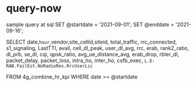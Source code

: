 # query-now
sample query at sql
SET @startdate = '2021-09-01';
SET @enddate = '2021-09-16';

SELECT
date,`hour`,vendor,site_cellid,siteid,
total_traffic,
rrc_connected,
s1_signaling,
LastTTI,
avail,
cell_dl_peak,
user_dl_avg,
rrc,
erab,
rank2_ratio,
dl_prb,
se_dl,
cqi,
qpsk_ratio,
avg_ue_distance_avg,
erab_drop,
rbler_dl,
packet_delay,
packet_loss,
intra_ho,
inter_ho,
csfb_exec,
`L.E-RAB.FailEst.NoRadioRes.RrcUserLic`

FROM
4g_combine_hr_kpi
WHERE
date >= @startdate
